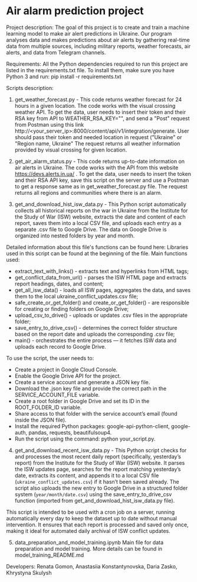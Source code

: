 # Air alarm prediction project
Project description:
The goal of this project is to create and train a machine learning model to make air alert predictions in Ukraine. Our program analyses data and makes predictions about air alerts by gathering real-time data from multiple sources, including military reports, weather forecasts, air alerts, and data from Telegram channels.

Requirements:
All the Python dependencies required to run this project are listed in the requirements.txt file.
To install them, make sure you have Python 3 and run:
pip install -r requirements.txt


Scripts description:

1. get_weather_forecast.py - This code returns weather forecast for 24 hours in a given location. The code works with the visual crossing weather API. To get the data, user needs to insert their token and their RSA key from API to WEATHER_RSA_KEY="", and send a "Post" request from Postman using this link http://<your_server_ip>:8000/content/api/v1/integration/generate. User should pass their token and needed location in request ("Ukraine" or "Region name, Ukraine" The request returns all weather information provided by visual crossing for given location.


2. get_air_alarm_status.py - This code returns up-to-date information on air alerts in Ukraine. The code works with the API from this website https://devs.alerts.in.ua/ . To get the data, user needs to insert the token and their RSA API key, save this script on the server and use a Postman to get a response same as in get_weather_forecast.py file. The request returns all regions and communities where there is an alarm.


3. get_and_download_hist_isw_data.py - This Python script automatically collects all historical reports on the war in Ukraine from the Institute for the Study of War (ISW) website, extracts the date and content of each report, saves them into a local CSV file, and uploads each entry as a separate .csv file to Google Drive. The data on Google Drive is organized into nested folders by year and month. 

Detailed information about this file's functions can be found here:
Libraries used in this script can be found at the beginning of the file.
Main functions used:
- extract_text_with_links() - extracts text and hyperlinks from HTML tags; 
- get_conflict_data_from_url() - parses the ISW HTML page and extracts report headings, dates, and content;
- get_all_isw_data() - loads all ISW pages, aggregates the data, and saves them to the local ukraine_conflict_updates.csv file;
- safe_create_or_get_folder() and create_or_get_folder() - are responsible for creating or finding folders on Google Drive;
- upload_csv_to_drive() - uploads or updates .csv files in the appropriate folder;
- save_entry_to_drive_csv() - determines the correct folder structure based on the report date and uploads the corresponding .csv file;
- main() - orchestrates the entire process — it fetches ISW data and uploads each record to Google Drive.

To use the script, the user needs to:  
- Create a project in Google Cloud Console.
- Enable the Google Drive API for the project.
- Create a service account and generate a JSON key file.
- Download the .json key file and provide the correct path in the SERVICE_ACCOUNT_FILE variable.
- Create a root folder in Google Drive and set its ID in the ROOT_FOLDER_ID variable.
- Share access to that folder with the service account’s email (found inside the JSON file).
- Install the required Python packages: google-api-python-client, google-auth, pandas, requests, beautifulsoup4.
- Run the script using the command: python your_script.py.


4. get_and_download_recent_isw_data.py - This Python script checks for and processes the most recent daily report (specifically, yesterday’s report) from the Institute for the Study of War (ISW) website. It parses the ISW updates page, searches for the report matching yesterday’s date, extracts its content, and appends it to a local CSV file (`ukraine_conflict_updates.csv`) if it hasn’t been saved already. The script also uploads the new entry to Google Drive in a structured folder system (`year/month/date.csv`) using the save_entry_to_drive_csv function (imported from get_and_download_hist_isw_data.py file).  

This script is intended to be used with a cron job on a server, running automatically every day to keep the dataset up to date without manual intervention. It ensures that each report is processed and saved only once, making it ideal for automated daily archival of ISW conflict updates.

5. data_preparation_and_model_training.ipynb
Main file for data preparation and model training. More details can be found in model_training_README.md

Developers:
Renata Gomon, Anastasiia Konstantynovska, Daria Zasko, Khrystyna Skulysh
